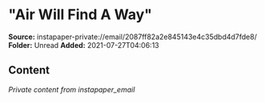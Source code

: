 # "Air Will Find A Way"

**Source:** instapaper-private://email/2087ff82a2e845143e4c35dbd4d7fde8/
**Folder:** Unread
**Added:** 2021-07-27T04:06:13




## Content
*Private content from instapaper_email*

